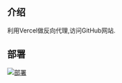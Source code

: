 ## 介绍
利用Vercel做反向代理,访问GitHub网站.
## 部署
[![部署](https://camo.githubusercontent.com/f209ca5cc3af7dd930b6bfc55b3d7b6a5fde1aff/68747470733a2f2f76657263656c2e636f6d2f627574746f6e)](https://vercel.com/import/project?template=https://github.com/dejikcp/Vercel_Reverse_Proxy)
